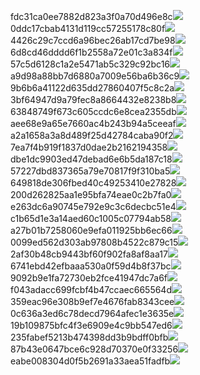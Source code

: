 fdc31ca0ee7882d823a3f0a70d496e8c<img  src="https://img.alicdn.com/bao/uploaded/i3/2639837995/TB2me9npIj_B1NjSZFHXXaDWpXa_!!2639837995.jpg_160x160.jpg">
0ddc17cbab4131d119cc57255178c80f<img  src="https://img.alicdn.com/bao/uploaded/i1/2639837995/O1CN0128vl0KHRyAexEmp_!!2639837995.jpg_160x160.jpg">
4426c29c7ccd6a96bec26ab17cd7be98<img  src="https://img.alicdn.com/bao/uploaded/i4/2639837995/O1CN0128vl03pVszyGMqJ_!!2639837995.jpg_160x160.jpg">
6d8cd46dddd6f1b2558a72e01c3a834f<img  src="https://img.alicdn.com/bao/uploaded/i2/2639837995/O1CN0128vl0Ih2dy6u3Fm_!!2639837995.jpg_160x160.jpg">
57c5d6128c1a2e5471ab5c329c92bc16<img  src="https://img.alicdn.com/bao/uploaded/i3/2639837995/O1CN0128vl0EHQKbxN3lK_!!2639837995.jpg_160x160.jpg">
a9d98a88bb7d6880a7009e56ba6b36c9<img  src="https://img.alicdn.com/bao/uploaded/i2/2639837995/TB2mEA3prZnBKNjSZFGXXbt3FXa_!!2639837995.jpg_160x160.jpg">
9b6b6a41122d635dd27860407f5c8c2a<img  src="https://img.alicdn.com/bao/uploaded/i4/2639837995/O1CN0128vl0WN9kjPa3ZD_!!2639837995.jpg_160x160.jpg">
3bf64947d9a79fec8a8664432e8238b8<img  src="https://img.alicdn.com/bao/uploaded/i4/2639837995/O1CN0128vl0crlIuBjuDl_!!2639837995.jpg_160x160.jpg">
63848749f673c605ccdc6e8cea2355db<img  src="https://img.alicdn.com/bao/uploaded/i1/2639837995/O1CN0128vl0Y8l0ANbkeI_!!2639837995.jpg_160x160.jpg">
aee68e9a65e7660ac4b243b94a5ceeaf<img  src="https://img.alicdn.com/bao/uploaded/i3/2639837995/TB2Z4ECncj_B1NjSZFHXXaDWpXa_!!2639837995.jpg_160x160.jpg">
a2a1658a3a8d489f25d42784caba90f2<img  src="https://img.alicdn.com/bao/uploaded/i4/2639837995/O1CN0128vl0FocLMl3t6j_!!2639837995.jpg_160x160.jpg">
7ea7f4b919f1837d0dae2b2162194358<img  src="https://img.alicdn.com/bao/uploaded/i2/2639837995/O1CN0128vl0QpJsAxAuM2_!!2639837995.jpg_160x160.jpg">
dbe1dc9903ed47debad6e6b5da187c18<img  src="https://img.alicdn.com/imgextra/i3/2639837995/O1CN0128vl0ijNFDkuPKx_!!2639837995.jpg">
57227dbd837365a79e70817f9f310ba5<img  src="https://img.alicdn.com/imgextra/i4/2639837995/O1CN0128vl0jpbbO5I719_!!2639837995.jpg">
649818de306fbed40c49253410e27828<img  src="https://img.alicdn.com/imgextra/i3/2639837995/O1CN0128vl0kb3mcR1Zwz_!!2639837995.jpg">
200d262825aa1e95bfa74eae0c2b7fa0<img  src="https://img.alicdn.com/imgextra/i1/2639837995/O1CN0128vl0kM8G8YVasN_!!2639837995.jpg">
e263dc6a90745e792e9c3c6decbc51e4<img  src="https://img.alicdn.com/imgextra/i1/2639837995/O1CN0128vl0kLniIZnWM4_!!2639837995.jpg">
c1b65d1e3a14aed60c1005c07794ab58<img  src="https://img.alicdn.com/imgextra/i3/2639837995/O1CN0128vl0jCI0YIW9N5_!!2639837995.jpg">
a27b01b7258060e9efa011925bb6ec66<img  src="https://img.alicdn.com/imgextra/i4/2639837995/O1CN0128vl0ijOFZ3UPvi_!!2639837995.jpg">
0099ed562d303ab97808b4522c879c15<img  src="https://img.alicdn.com/imgextra/i1/2639837995/O1CN0128vl0kb3FMCKthW_!!2639837995.jpg">
2af30b48cb9443bf60f902fa8af8aa17<img  src="https://img.alicdn.com/imgextra/i2/2639837995/O1CN0128vl0jpaWuejT90_!!2639837995.jpg">
6741ebd42efbaaa530a0f59d4b8f37bc<img  src="https://img.alicdn.com/imgextra/i1/2639837995/O1CN0128vl0l0TUyhxcxD_!!2639837995.jpg">
9092b9e1fa72730eb2fce41947dc7a6f<img  src="https://img.alicdn.com/imgextra/i3/2639837995/O1CN0128vl0kb2i7mDOle_!!2639837995.jpg">
f043adacc699fcbf4b47ccaec665564d<img  src="https://img.alicdn.com/imgextra/i4/2639837995/O1CN0128vl0k1Gr5tFbzg_!!2639837995.jpg">
359eac96e308b9ef7e4676fab8343cee<img  src="https://img.alicdn.com/imgextra/i2/2639837995/O1CN0128vl0hv7vvSzdX3_!!2639837995.jpg">
0c636a3ed6c78decd7964afec1e3635e<img  src="https://img.alicdn.com/imgextra/i2/2639837995/O1CN0128vl0iIFaodiqW0_!!2639837995.jpg">
19b109875bfc4f3e6909e4c9bb547ed6<img  src="https://img.alicdn.com/imgextra/i2/2639837995/O1CN0128vl0iIG3w8dXt4_!!2639837995.jpg">
235fabef5213b474398dd3b9bdff0bfb<img  src="https://img.alicdn.com/imgextra/i2/2639837995/O1CN0128vl0dYr7cLHTsR_!!2639837995.jpg">
87b43e0647bce6c928d70370e0f33256<img  src="https://img.alicdn.com/imgextra/i2/2639837995/O1CN0128vl0kb3iSuWC3q_!!2639837995.jpg">
eabe008304d0f5b2691a33aea51fadfb<img  src="https://img.alicdn.com/imgextra/i1/2639837995/O1CN0128vl0kb4FhcQMjC_!!2639837995.jpg">

